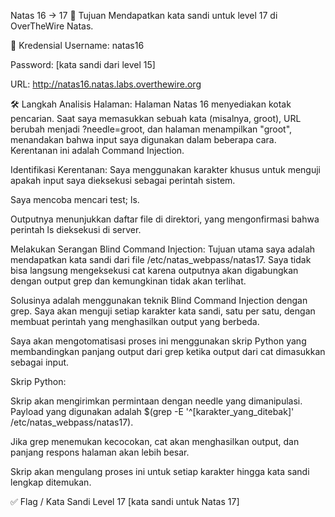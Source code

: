 Natas 16 → 17
🎯 Tujuan
Mendapatkan kata sandi untuk level 17 di OverTheWire Natas.

🔑 Kredensial
Username: natas16

Password: [kata sandi dari level 15]

URL: http://natas16.natas.labs.overthewire.org

🛠️ Langkah
Analisis Halaman: Halaman Natas 16 menyediakan kotak pencarian. Saat saya memasukkan sebuah kata (misalnya, groot), URL berubah menjadi ?needle=groot, dan halaman menampilkan "groot", menandakan bahwa input saya digunakan dalam beberapa cara. Kerentanan ini adalah Command Injection.

Identifikasi Kerentanan: Saya menggunakan karakter khusus untuk menguji apakah input saya dieksekusi sebagai perintah sistem.

Saya mencoba mencari test; ls.

Outputnya menunjukkan daftar file di direktori, yang mengonfirmasi bahwa perintah ls dieksekusi di server.

Melakukan Serangan Blind Command Injection: Tujuan utama saya adalah mendapatkan kata sandi dari file /etc/natas_webpass/natas17. Saya tidak bisa langsung mengeksekusi cat karena outputnya akan digabungkan dengan output grep dan kemungkinan tidak akan terlihat.

Solusinya adalah menggunakan teknik Blind Command Injection dengan grep. Saya akan menguji setiap karakter kata sandi, satu per satu, dengan membuat perintah yang menghasilkan output yang berbeda.

Saya akan mengotomatisasi proses ini menggunakan skrip Python yang membandingkan panjang output dari grep ketika output dari cat dimasukkan sebagai input.

Skrip Python:

Skrip akan mengirimkan permintaan dengan needle yang dimanipulasi. Payload yang digunakan adalah $(grep -E '^[karakter_yang_ditebak]' /etc/natas_webpass/natas17).

Jika grep menemukan kecocokan, cat akan menghasilkan output, dan panjang respons halaman akan lebih besar.

Skrip akan mengulang proses ini untuk setiap karakter hingga kata sandi lengkap ditemukan.

✅ Flag / Kata Sandi Level 17
[kata sandi untuk Natas 17]

